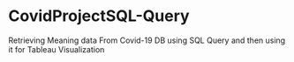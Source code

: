# CovidProjectSQL-Query
Retrieving Meaning data From Covid-19 DB using SQL Query and then using it for Tableau Visualization
